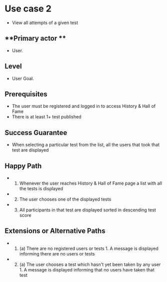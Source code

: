 # Use case 2 

* View all attempts of a given test

## **Primary actor **

* User.

## **Level**

* User Goal.

## **Prerequisites**
*  The user must be registered and logged in to access History & Hall of Fame
*  There is at least 1+ test published

## **Success Guarantee**
*  When selecting a particular test from the list, all the users that took that test are displayed

## **Happy Path**
*   1. Whenever the user reaches History & Hall of Fame page a list with all the tests is displayed
*   2. The user chooses one of the displayed tests 
*   3. All participants in that test are displayed sorted in descending test score

## Extensions or Alternative Paths

* 1.    (a) There are no registered users or tests
            1. A message is displayed informing there are no users or tests
            
* 2.    (a) The user chooses a test which hasn't yet been taken by any user
            1. A message is displayed informing that no users have taken that test
